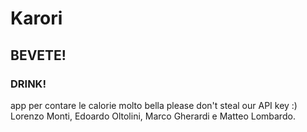 # Karori
## BEVETE!
### DRINK!
app per contare le calorie molto bella
please don't steal our API key :)
Lorenzo Monti, Edoardo Oltolini, Marco Gherardi e Matteo Lombardo.
